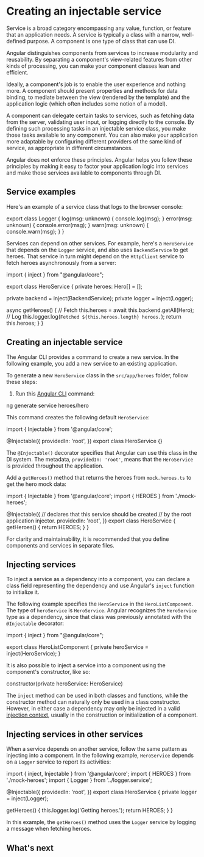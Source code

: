 # Creating an injectable service

Service is a broad category encompassing any value, function, or feature that an application needs.
A service is typically a class with a narrow, well-defined purpose.
A component is one type of class that can use DI.

Angular distinguishes components from services to increase modularity and reusability.
By separating a component's view-related features from other kinds of processing, you can make your component classes lean and efficient.

Ideally, a component's job is to enable the user experience and nothing more.
A component should present properties and methods for data binding, to mediate between the view (rendered by the template) and the application logic (which often includes some notion of a model).

A component can delegate certain tasks to services, such as fetching data from the server, validating user input, or logging directly to the console.
By defining such processing tasks in an injectable service class, you make those tasks available to any component.
You can also make your application more adaptable by configuring different providers of the same kind of service, as appropriate in different circumstances.

Angular does not enforce these principles.
Angular helps you follow these principles by making it easy to factor your application logic into services and make those services available to components through DI.

## Service examples

Here's an example of a service class that logs to the browser console:

<docs-code header="src/app/logger.service.ts (class)" language="typescript">
export class Logger {
  log(msg: unknown) { console.log(msg); }
  error(msg: unknown) { console.error(msg); }
  warn(msg: unknown) { console.warn(msg); }
}
</docs-code>

Services can depend on other services.
For example, here's a `HeroService` that depends on the `Logger` service, and also uses `BackendService` to get heroes.
That service in turn might depend on the `HttpClient` service to fetch heroes asynchronously from a server:

<docs-code header="src/app/hero.service.ts" language="typescript"
           highlight="[7,8,12,13]">
import { inject } from "@angular/core";

export class HeroService {
  private heroes: Hero[] = [];

  private backend = inject(BackendService);
  private logger = inject(Logger);

  async getHeroes() {
    // Fetch
    this.heroes = await this.backend.getAll(Hero);
    // Log
    this.logger.log(`Fetched ${this.heroes.length} heroes.`);
    return this.heroes;
  }
}
</docs-code>

## Creating an injectable service

The Angular CLI provides a command to create a new service. In the following example, you add a new service to an existing application.

To generate a new `HeroService` class in the `src/app/heroes` folder, follow these steps:

1. Run this [Angular CLI](/tools/cli) command:

<docs-code language="sh">
ng generate service heroes/hero
</docs-code>

This command creates the following default `HeroService`:

<docs-code header="src/app/heroes/hero.service.ts (CLI-generated)" language="typescript">
import { Injectable } from '@angular/core';

@Injectable({
  providedIn: 'root',
})
export class HeroService {}
</docs-code>

The `@Injectable()` decorator specifies that Angular can use this class in the DI system.
The metadata, `providedIn: 'root'`, means that the `HeroService` is provided throughout the application.

Add a `getHeroes()` method that returns the heroes from `mock.heroes.ts` to get the hero mock data:

<docs-code header="src/app/heroes/hero.service.ts" language="typescript">
import { Injectable } from '@angular/core';
import { HEROES } from './mock-heroes';

@Injectable({
  // declares that this service should be created
  // by the root application injector.
  providedIn: 'root',
})
export class HeroService {
  getHeroes() {
    return HEROES;
  }
}
</docs-code>

For clarity and maintainability, it is recommended that you define components and services in separate files.

## Injecting services

To inject a service as a dependency into a component, you can declare a class field representing the dependency and use Angular's `inject` function to initialize it.

The following example specifies the `HeroService` in the `HeroListComponent`.
The type of `heroService` is `HeroService`.
Angular recognizes the `HeroService` type as a dependency, since that class was previously annotated with the `@Injectable` decorator:

<docs-code header="src/app/heroes/hero-list.component.ts" language="typescript">
  import { inject } from "@angular/core";

  export class HeroListComponent {
    private heroService = inject(HeroService);
  }
</docs-code>

It is also possible to inject a service into a component using the component's constructor, like so:

<docs-code header="src/app/heroes/hero-list.component.ts (constructor signature)" language="typescript">
  constructor(private heroService: HeroService)
</docs-code>

The `inject` method can be used in both classes and functions, while the constructor method can naturally only be used in a class constructor. However, in either case a dependency may only be injected in a valid [injection context](guide/di/dependency-injection-context), usually in the construction or initialization of a component.

## Injecting services in other services

When a service depends on another service, follow the same pattern as injecting into a component.
In the following example, `HeroService` depends on a `Logger` service to report its activities:

<docs-code header="src/app/heroes/hero.service.ts" language="typescript"
           highlight="[3,9,12]">
import { inject, Injectable } from '@angular/core';
import { HEROES } from './mock-heroes';
import { Logger } from '../logger.service';

@Injectable({
  providedIn: 'root',
})
export class HeroService {
  private logger = inject(Logger);

  getHeroes() {
    this.logger.log('Getting heroes.');
    return HEROES;
  }
}
</docs-code>

In this example, the `getHeroes()` method uses the `Logger` service by logging a message when fetching heroes.

## What's next

<docs-pill-row>
  <docs-pill href="/guide/di/dependency-injection-providers" title="Configuring dependency providers"/>
  <docs-pill href="/guide/di/dependency-injection-providers#using-an-injectiontoken-object" title="`InjectionTokens`"/>
</docs-pill-row>
